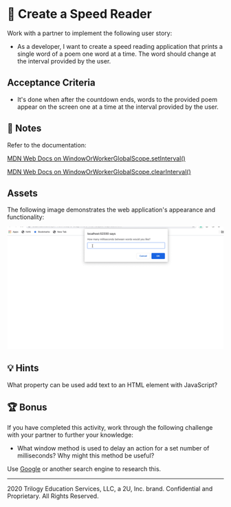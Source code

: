 # 📖 Create a Speed Reader

Work with a partner to implement the following user story:

* As a developer, I want to create a speed reading application that prints a single word of a poem one word at a time. The word should change at the interval provided by the user.

## Acceptance Criteria

* It's done when after the countdown ends, words to the provided poem appear on the screen one at a time at the interval provided by the user.

## 📝 Notes

Refer to the documentation: 

[MDN Web Docs on WindowOrWorkerGlobalScope.setInterval()](https://developer.mozilla.org/en-US/docs/Web/API/WindowOrWorkerGlobalScope/setInterval)

[MDN Web Docs on WindowOrWorkerGlobalScope.clearInterval()](https://developer.mozilla.org/en-US/docs/Web/API/WindowOrWorkerGlobalScope/clearInterval)

## Assets

The following image demonstrates the web application's appearance and functionality:

![Demo](./images/demo1.gif)

## 💡 Hints

What property can be used add text to an HTML element with JavaScript?

## 🏆 Bonus

If you have completed this activity, work through the following challenge with your partner to further your knowledge:

* What window method is used to delay an action for a set number of milliseconds? Why might this method be useful?

Use [Google](https://www.google.com) or another search engine to research this.

---
2020 Trilogy Education Services, LLC, a 2U, Inc. brand. Confidential and Proprietary. All Rights Reserved.
